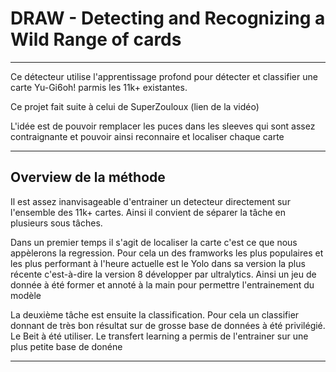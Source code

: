 # DRAW - Detecting and Recognizing a Wild Range of cards

---

Ce détecteur utilise l'apprentissage profond pour détecter et classifier une carte Yu-Gi6oh! parmis les 11k+ existantes. 

Ce projet fait suite à celui de SuperZouloux (lien de la vidéo)

L'idée est de pouvoir remplacer les puces dans les sleeves qui sont assez contraignante et pouvoir ainsi reconnaire 
et localiser chaque carte 

---
## Overview de la méthode

Il est assez inanvisageable d'entrainer un detecteur directement sur l'ensemble des 11k+ cartes.
Ainsi il convient de séparer la tâche en plusieurs sous tâches. 

Dans un premier temps il s'agit de localiser la carte c'est ce que nous appèlerons la regression. Pour cela un des 
framworks les plus populaires et les plus performant à l'heure actuelle est le Yolo dans sa version la plus récente c'est-à-dire la version 8
développer par ultralytics.
Ainsi un jeu de donnée à été former et annoté à la main pour permettre l'entrainement du modèle

La deuxième tâche est ensuite la classification. Pour cela un classifier donnant de très bon résultat sur de grosse base de données à été
privilégié. Le Beit à été utiliser. Le transfert learning a permis de l'entrainer sur une plus petite base de donéne

---

